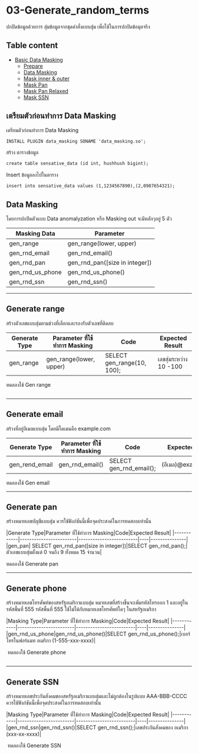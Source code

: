 # 03-Generate_random_terms
ปกปิดข้อมูลด้วยการ สุ่มข้อมูลจากชุดคำสั่งแบบสุ่ม เพื่อใช้ในการปกปิดข้อมุลจริง

## Table content

- [Basic Data Masking](#03-basic_data_masking)
    - [Prepare](#เตรียมตัวก่อนทำการ-data-masking)
    - [Data Masking](#data-masking)
    - [Mask inner & outer](#mask-inner--outer)
    - [Mask Pan](#mask-pan)
    - [Mask Pan Relaxed](#mask-pan-relaxed)
    - [Mask SSN](#mask-ssn)
    
## เตรียมตัวก่อนทำการ Data Masking

เตรียมตัวก่อนทำการ Data Masking
``````markdown
INSTALL PLUGIN data_masking SONAME 'data_masking.so';
``````

สร้าง ตารางข้อมูล
``````markdown
create table sensative_data (id int, hushhush bigint);
``````

Insert ข้อมูลลงไปในตาราง
``````markdown
insert into sensative_data values (1,1234567890),(2,0987654321);
``````

## Data Masking
โดยการปกปิดตัวแบบ Data anomalyzation หรือ Masking out จะมีหลักๆอยู่ 5 ตัว

|Masking Data  | Parameter |
|--------------|-------------|
|gen_range| gen_range(lower, upper) |
|gen_rnd_email| gen_rnd_email() |
|gen_rnd_pan| gen_rnd_pan([size in integer])|
|gen_rnd_us_phone| gen_rnd_us_phone() |
|gen_rnd_ssn| gen_rnd_ssn() |

---
## Generate range
สร้างตัวเลขแบบสุ่มตามช่วงที่เลือกและรองรับตัวเลขที่ติดลบ

|Generate Type|Parameter ที่ใช้ทำการ Masking|Code|Expected Result|
|------------|-------------------------|----|---------------|
|gen_range|gen_range(lower, upper)|SELECT gen_range(10, 100);|เลขสุ่มระหว่าง 10 -100|

ทดลองใช้ Gen range

``````markdown

``````
---
## Generate email
สร้างที่อยู่อีเมลแบบสุ่ม โดยมีโดเมนคือ example.com

|Generate Type|Parameter ที่ใช้ทำการ Masking|Code|Expected Result|
|------------|-------------------------|----|---------------|
|gen_rend_email|gen_rnd_email() |SELECT gen_rnd_email();|(อีเมล)@example.com| 

ทดลองใช้ Gen email

---
## Generate pan
สร้างหมายเลขบัญชีแบบสุ่ม ควรใช้ฟังก์ชันนี้เพื่อจุดประสงค์ในการทดสอบเท่านั้น

|Generate Type|Parameter ที่ใช้ทำการ Masking|Code|Expected Result|
|------------|------------------------|-------------------------|----|---------------|
|gen_pan| SELECT gen_rnd_pan([size in integer])|SELECT gen_rnd_pan();|ตัวเลขแบบสุ่มตั้งแต่ 0 จนถึง 9 ทั้งหมด 15 จำนวน| 

ทดลองใช้ Generate pan

---
## Generate phone
สร้างหมายเลขโทรศัพท์ของสหรัฐอเมริกาแบบสุ่ม หมายเลขที่สร้างขึ้นจะเพิ่มรหัสโทรออก 1 และอยู่ในรหัสพื้นที่ 555 รหัสพื้นที่ 555 ใช้ไม่ได้กับหมายเลขโทรศัพท์ใดๆ ในสหรัฐอเมริกา

|Masking Type|Parameter ที่ใช้ทำการ Masking|Code|Expected Result|
|------------|------------------------|-------------------------|----|---------------|
|gen_rnd_us_phone|gen_rnd_us_phone()|SELECT gen_rnd_us_phone();|เบอร์โทรในฟอร์แมท อเมริกา (1-555-xxx-xxxx)| 

 ทดลองใช้ Generate phone
``````markdown

``````

---
## Generate SSN
สร้างหมายเลขประกันสังคมของสหรัฐอเมริกาแบบสุ่มและไม่ถูกต้องในรูปแบบ AAA-BBB-CCCC ควรใช้ฟังก์ชันนี้เพื่อจุดประสงค์ในการทดสอบเท่านั้น

|Masking Type|Parameter ที่ใช้ทำการ Masking|Code|Expected Result|
|------------|------------------------|-------------------------|----|---------------|
|gen_rnd_ssn|gen_rnd_ssn()|SELECT gen_rnd_ssn();|เลขประกันสังคมของ อเมริกา (xxx-xx-xxxx)| 

 ทดลองใช้ Generate SSN
``````markdown

``````